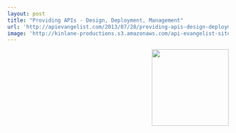 ```yaml
---
layout: post
title: "Providing APIs - Design, Deployment, Management"
url: 'http://apievangelist.com/2013/07/28/providing-apis-design-deployment-management/'
image: 'http://kinlane-productions.s3.amazonaws.com/api-evangelist-site/blog/bw-puzzle-3.png'
---
```


<img class="c1" src="https://s3.amazonaws.com/kinlane-productions/bw-icons/bw-puzzle-3.png" alt="" width="175" align="right" />
